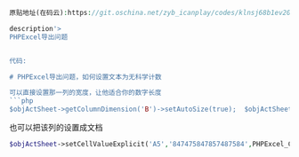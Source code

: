```php
原贴地址(在码云):https://git.oschina.net/zyb_icanplay/codes/klnsj68b1ev20qahwxog743

description'>
PHPExcel导出问题


代码:

# PHPExcel导出问题，如何设置文本为无科学计数

可以直接设置那一列的宽度，让他适合你的数字长度
```php
$objActSheet->getColumnDimension('B')->setAutoSize(true);  $objActSheet->getColumnDimension('A')->setWidth(30);
```
也可以把该列的设置成文档
```php
$objActSheet->setCellValueExplicit('A5','847475847857487584',PHPExcel_Cell_DataType::TYPE_STRING);
```






```